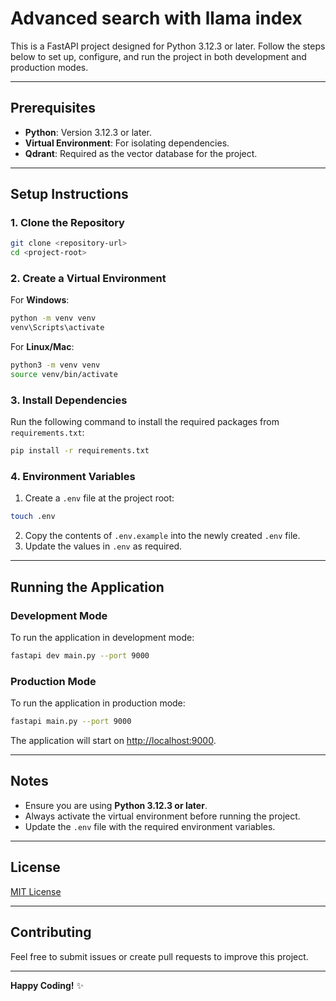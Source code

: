 # Advanced search with llama index

This is a FastAPI project designed for Python 3.12.3 or later. Follow the steps below to set up, configure, and run the project in both development and production modes.

---

## Prerequisites

- **Python**: Version 3.12.3 or later.
- **Virtual Environment**: For isolating dependencies.
- **Qdrant**: Required as the vector database for the project.

---

## Setup Instructions

### 1. Clone the Repository

```bash
git clone <repository-url>
cd <project-root>
```

### 2. Create a Virtual Environment

For **Windows**:
```bash
python -m venv venv
venv\Scripts\activate
```

For **Linux/Mac**:
```bash
python3 -m venv venv
source venv/bin/activate
```

### 3. Install Dependencies

Run the following command to install the required packages from `requirements.txt`:
```bash
pip install -r requirements.txt
```

### 4. Environment Variables

1. Create a `.env` file at the project root:
```bash
touch .env
```
2. Copy the contents of `.env.example` into the newly created `.env` file.
3. Update the values in `.env` as required.

---

## Running the Application

### Development Mode
To run the application in development mode:
```bash
fastapi dev main.py --port 9000
```

### Production Mode
To run the application in production mode:
```bash
fastapi main.py --port 9000
```

The application will start on [http://localhost:9000](http://localhost:9000).

---

## Notes

- Ensure you are using **Python 3.12.3 or later**.
- Always activate the virtual environment before running the project.
- Update the `.env` file with the required environment variables.

---

## License
[MIT License](LICENSE)

---

## Contributing
Feel free to submit issues or create pull requests to improve this project.

---

**Happy Coding!** ✨
